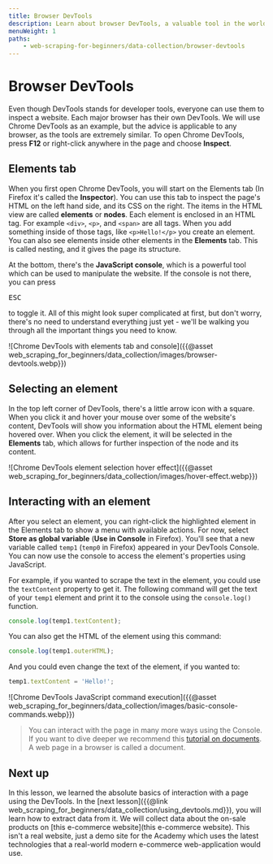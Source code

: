 ```yaml
---
title: Browser DevTools
description: Learn about browser DevTools, a valuable tool in the world of web scraping , and how you can use them to collect data from a website.
menuWeight: 1
paths:
    - web-scraping-for-beginners/data-collection/browser-devtools
---
```


# [](#devtools) Browser DevTools

Even though DevTools stands for developer tools, everyone can use them to inspect a website. Each major browser has their own DevTools. We will use Chrome DevTools as an example, but the advice is applicable to any browser, as the tools are extremely similar. To open Chrome DevTools, press **F12** or right-click anywhere in the page and choose **Inspect**.

## [](#elements-tab) Elements tab

When you first open Chrome DevTools, you will start on the Elements tab (In Firefox it's called the **Inspector**). You can use this tab to inspect the page's HTML on the left hand side, and its CSS on the right. The items in the HTML view are called **elements** or **nodes**. Each element is enclosed in an HTML tag. For example `<div>`, `<p>`, and `<span>` are all tags. When you add something inside of those tags, like `<p>Hello!</p>` you create an element. You can also see elements inside other elements in the **Elements** tab. This is called nesting, and it gives the page its structure.

At the bottom, there's the **JavaScript console**, which is a powerful tool which can be used to manipulate the website. If the console is not there, you can press <p><kbd>ESC</kbd></p> to toggle it. All of this might look super complicated at first, but don't worry, there's no need to understand everything just yet - we'll be walking you through all the important things you need to know.

![Chrome DevTools with elements tab and console]({{@asset web_scraping_for_beginners/data_collection/images/browser-devtools.webp}})

## [](#selecting-an-element) Selecting an element

In the top left corner of DevTools, there's a little arrow icon with a square. When you click it and hover your mouse over some of the website's content, DevTools will show you information about the HTML element being hovered over. When you click the element, it will be selected in the **Elements** tab, which allows for further inspection of the node and its content.

![Chrome DevTools element selection hover effect]({{@asset web_scraping_for_beginners/data_collection/images/hover-effect.webp}})

## [](#interacting-with-elements) Interacting with an element

After you select an element, you can right-click the highlighted element in the Elements tab to show a menu with available actions. For now, select **Store as global variable** (**Use in Console** in Firefox). You'll see that a new variable called `temp1` (`temp0` in Firefox) appeared in your DevTools Console. You can now use the console to access the element's properties using JavaScript.

For example, if you wanted to scrape the text in the element, you could use the `textContent` property to get it. The following command will get the text of your `temp1` element and print it to the console using the `console.log()` function.

```JavaScript
console.log(temp1.textContent);
```

You can also get the HTML of the element using this command:

```JavaScript
console.log(temp1.outerHTML);
```

And you could even change the text of the element, if you wanted to:

```JavaScript
temp1.textContent = 'Hello!';
```

![Chrome DevTools JavaScript command execution]({{@asset web_scraping_for_beginners/data_collection/images/basic-console-commands.webp}})

> You can interact with the page in many more ways using the Console. If you want to dive deeper we recommend this [tutorial on documents](https://javascript.info/document). A web page in a browser is called a document.

## [](#next) Next up

In this lesson, we learned the absolute basics of interaction with a page using the DevTools. In the [next lesson]({{@link web_scraping_for_beginners/data_collection/using_devtools.md}}), you will learn how to extract data from it. We will collect data about the on-sale products on [this e-commerce website](this e-commerce website). This isn't a real website, just a demo site for the Academy which uses the latest technologies that a real-world modern e-commerce web-application would use.
